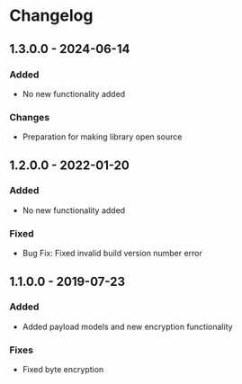 # Changelog

## 1.3.0.0 - 2024-06-14
### Added
- No new functionality added

### Changes
- Preparation for making library open source

## 1.2.0.0 - 2022-01-20
### Added
- No new functionality added

### Fixed
- Bug Fix: Fixed invalid build version number error 

## 1.1.0.0 - 2019-07-23
### Added
- Added payload models and new encryption functionality

### Fixes
- Fixed byte encryption
